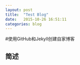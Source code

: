 ```yaml
---
layout: post
title:  "Test Blog"
date:   2015-10-26 16:51:11
categories: blog
---
```


#使用GitHub和Jekyll创建自家博客

## 简述
